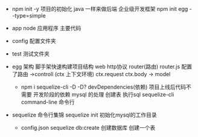 - npm init -y   项目的初始化
java 一样来做后端   企业级开发框架
npm init egg --type=simple

- app
  node 应用程序 主要代码
- config 配置文件夹
- test 测试文件夹

- egg 架构
  脚手架快速构建项目结构
  web http协议
  router(路由) router.js 配置了路由 ->controll (ctx 上下文环境) ctx.request ctx.body
  -> model 

  - npm i sequelize-cli -D
    -D? devDependencies(依赖) 项目上线后代码不需要
    开发阶段的依赖 mysql 的处理
    创建表
    执行sql
    sequelize-cli command-line 命令行

- sequelize 命令行集锦
  sequelize init 初始化mysql的工作目录
  - config.json
  sequelize db:create 创建数据库
  创建一个表